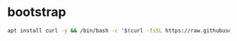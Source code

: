 # bootstrap

```bash
apt install curl -y && /bin/bash -c "$(curl -fsSL https://raw.githubusercontent.com/despiegk/bootstrap/main/install.sh)"
```

